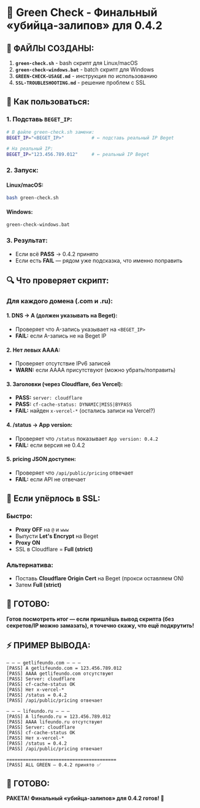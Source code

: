 # 🚀 Green Check - Финальный «убийца-залипов» для 0.4.2

## **📁 ФАЙЛЫ СОЗДАНЫ:**

1. **`green-check.sh`** - bash скрипт для Linux/macOS
2. **`green-check-windows.bat`** - batch скрипт для Windows
3. **`GREEN-CHECK-USAGE.md`** - инструкция по использованию
4. **`SSL-TROUBLESHOOTING.md`** - решение проблем с SSL

## **🔧 Как пользоваться:**

### **1. Подставь `BEGET_IP`:**
```bash
# В файле green-check.sh замени:
BEGET_IP="<BEGET_IP>"          # ← подставь реальный IP Beget

# На реальный IP:
BEGET_IP="123.456.789.012"     # ← реальный IP Beget
```

### **2. Запуск:**

#### **Linux/macOS:**
```bash
bash green-check.sh
```

#### **Windows:**
```cmd
green-check-windows.bat
```

### **3. Результат:**
- Если всё **PASS** → 0.4.2 принято
- Если есть **FAIL** — рядом уже подсказка, что именно поправить

## **🔍 Что проверяет скрипт:**

### **Для каждого домена (.com и .ru):**

#### **1. DNS → A (должен указывать на Beget):**
- Проверяет что A-запись указывает на `<BEGET_IP>`
- **FAIL:** если A-запись не на Beget IP

#### **2. Нет левых AAAA:**
- Проверяет отсутствие IPv6 записей
- **WARN:** если AAAA присутствуют (можно убрать/поправить)

#### **3. Заголовки (через Cloudflare, без Vercel):**
- **PASS:** `server: cloudflare`
- **PASS:** `cf-cache-status: DYNAMIC|MISS|BYPASS`
- **FAIL:** найден `x-vercel-*` (остались записи на Vercel?)

#### **4. /status → App version:**
- Проверяет что `/status` показывает `App version: 0.4.2`
- **FAIL:** если версия не 0.4.2

#### **5. pricing JSON доступен:**
- Проверяет что `/api/public/pricing` отвечает
- **FAIL:** если API не отвечает

## **🚨 Если упёрлось в SSL:**

### **Быстро:**
- **Proxy OFF** на `@` и `www`
- Выпусти **Let's Encrypt** на Beget
- **Proxy ON**
- SSL в Cloudflare = **Full (strict)**

### **Альтернатива:**
- Поставь **Cloudflare Origin Cert** на Beget (прокси оставляем ON)
- Затем **Full (strict)**

## **🎯 ГОТОВО:**

**Готов посмотреть итог — если пришлёшь вывод скрипта (без секретов/IP можно замазать), я точечно скажу, что ещё подкрутить!**

## **⚡ ПРИМЕР ВЫВОДА:**

```
— — — getlifeundo.com — — —
[PASS] A getlifeundo.com = 123.456.789.012
[PASS] AAAA getlifeundo.com отсутствуют
[PASS] Server: cloudflare
[PASS] cf-cache-status OK
[PASS] Нет x-vercel-*
[PASS] /status = 0.4.2
[PASS] /api/public/pricing отвечает

— — — lifeundo.ru — — —
[PASS] A lifeundo.ru = 123.456.789.012
[PASS] AAAA lifeundo.ru отсутствуют
[PASS] Server: cloudflare
[PASS] cf-cache-status OK
[PASS] Нет x-vercel-*
[PASS] /status = 0.4.2
[PASS] /api/public/pricing отвечает

========================================
[PASS] ALL GREEN — 0.4.2 принято ✅
```

## **🚀 ГОТОВО:**

**РАКЕТА! Финальный «убийца-залипов» для 0.4.2 готов! 🚀**


